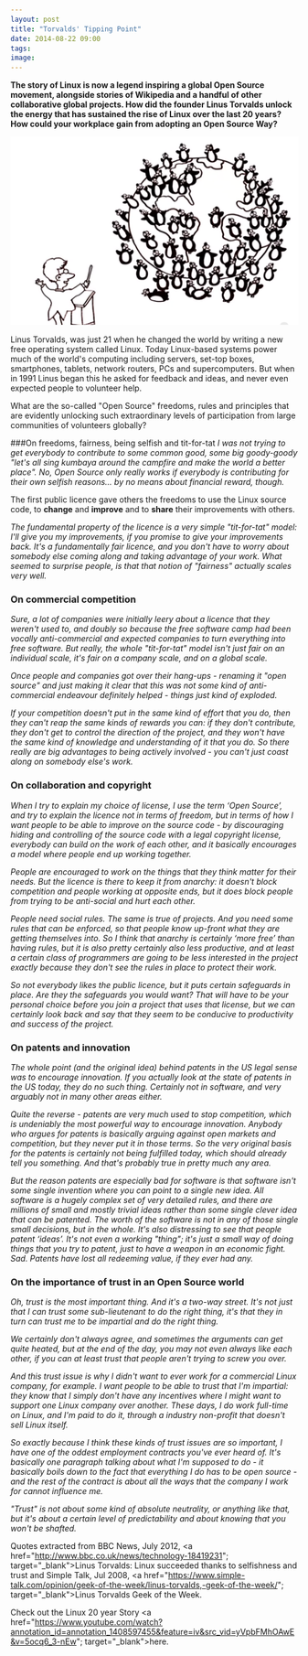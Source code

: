 ```yaml
---
layout: post
title: "Torvalds' Tipping Point"
date: 2014-08-22 09:00
tags: 
image:
---
```


**The story of Linux is now a legend inspiring a global Open Source movement, alongside stories of Wikipedia and a handful of other collaborative global projects. How did the founder Linus Torvalds unlock the energy that has sustained the rise of Linux over the last 20 years? How could your workplace gain from adopting an Open Source Way?**

![](/libb/images/linux.png)

Linus Torvalds, was just 21 when he changed the world by writing a new free operating system called Linux. Today Linux-based systems power much of the world's computing including servers, set-top boxes, smartphones, tablets, network routers, PCs and supercomputers. But when in 1991 Linus began this he asked for feedback and ideas, and never even expected people to volunteer help.

What are the so-called "Open Source" freedoms, rules and principles that are evidently unlocking such extraordinary levels of participation from large communities of volunteers globally? 

###On freedoms, fairness, being selfish and tit-for-tat
<em>I was not trying to get everybody to contribute to some common good, some big goody-goody "let's all sing kumbaya around the campfire and make the world a better place". No, Open Source only really works if everybody is contributing for their own selfish reasons... by no means about financial reward, though.</em>

The first public licence gave others the freedoms to use the Linux source code, to **change** and **improve** and to **share** their improvements with others.

<em>The fundamental property of the licence is a very simple "tit-for-tat" model: I'll give you my improvements, if you promise to give your improvements back. It's a fundamentally fair licence, and you don't have to worry about somebody else coming along and taking advantage of your work. What seemed to surprise people, is that that notion of "fairness" actually scales very well.</em>

### On commercial competition
<em>Sure, a lot of companies were initially leery about a licence that they weren't used to, and doubly so because the free software camp had been  vocally anti-commercial and expected companies to turn everything into free software. But really, the whole "tit-for-tat" model isn't just fair on an individual scale, it's fair on a company scale, and on a global scale.</em>

<em>Once people and companies got over their hang-ups - renaming it "open source" and just making it clear that this was not some kind of anti-commercial endeavour definitely helped - things just kind of exploded.</em>

<em>If your competition doesn't put in the same kind of effort that you do, then they can't reap the same kinds of rewards you can: if they don't contribute, they don't get to control the direction of the project, and they won't have the same kind of knowledge and understanding of it that you do. So there really are big advantages to being actively involved - you can't just coast along on somebody else's work.</em>

### On collaboration and copyright
<em>When I try to explain my choice of license, I use the term ‘Open Source’, and try to explain the licence not in terms of freedom, but in terms of how I want people to be able to improve on the source code - by discouraging hiding and controlling of the source code with a legal copyright license, everybody can build on the work of each other, and it basically encourages a model where people end up working together.</em>

<em>People are encouraged to work on the things that they think matter for their needs.  But the licence is there to keep it from anarchy: it doesn't block competition and people working at opposite ends, but it does block people from trying to be anti-social and hurt each other.</em>

<em>People need social rules. The same is true of projects. And you need some rules that can be enforced, so that people know up-front what they are getting themselves into. So I think that anarchy is certainly ‘more free’ than having rules, but it is also pretty certainly also less productive, and at least a certain class of programmers are going to be less interested in the project exactly because they don't see the rules in place to protect their work.</em>

<em>So not everybody likes the public licence, but it puts certain safeguards in place. Are they the safeguards you would want? That will have to be your personal choice before you join a project that uses that license, but we can certainly look back and say that they seem to be conducive to productivity and success of the project.</em>

### On patents and innovation
<em>The whole point (and the original idea) behind patents in the US legal sense was to encourage innovation. If you actually look at the state of patents in the US today, they do no such thing. Certainly not in software, and very arguably not in many other areas either.</em>

<em>Quite the reverse - patents are very much used to stop competition, which is undeniably the most powerful way to encourage innovation. Anybody who argues for patents is basically arguing against open markets and competition, but they never put it in those terms. So the very original basis for the patents is certainly not being fulfilled today, which should already tell you something. And that's probably true in pretty much any area.</em>

<em>But the reason patents are especially bad for software is that software isn't some single invention where you can point to a single new idea. All  software is a hugely complex set of very detailed rules, and there are millions of small and mostly trivial ideas rather than some single clever idea that can be patented. The worth of the software is not in any of those single small decisions, but in the whole.  It's also distressing to see that people patent ‘ideas’. It's not even a working "thing"; it's just a small way of doing things that you try to patent, just to have a weapon in an economic fight. Sad. Patents have lost all redeeming value, if they ever had any.</em> 

### On the importance of trust in an Open Source world
<em>Oh, trust is the most important thing. And it's a two-way street. It's not just that I can trust some sub-lieutenant to do the right thing, it's that they in turn can trust me to be impartial and do the right thing.</em>

<em>We certainly don't always agree, and sometimes the arguments can get quite heated, but at the end of the day, you may not even always like each other, if you can at least trust that people aren't trying to screw you over.</em>

<em>And this trust issue is why I didn't want to ever work for a commercial Linux company, for example. I want people to be able to trust that I'm impartial: they know that I simply don't have any incentives where I might want to support one Linux company over another. These days, I do work full-time on Linux, and I'm paid to do it, through a industry non-profit that doesn't sell Linux itself.</em>

<em>So exactly because I think these kinds of trust issues are so important, I have one of the oddest employment contracts you've ever heard of. It's basically one paragraph talking about what I'm supposed to do - it basically boils down to the fact that everything I do has to be open source - and the rest of the contract is about all the ways that the company I work for cannot influence me.</em>

<em>"Trust" is not about some kind of absolute neutrality, or anything like that, but it's about a certain level of predictability and about knowing that you won't be shafted.</em>

Quotes extracted from BBC News, July 2012, 
<a href="http://www.bbc.co.uk/news/technology-18419231"; target="_blank">Linus Torvalds: Linux succeeded thanks to selfishness and trust </a> and Simple Talk, Jul 2008, 
<a href="https://www.simple-talk.com/opinion/geek-of-the-week/linus-torvalds,-geek-of-the-week/"; target="_blank">Linus Torvalds Geek of the Week. </a>

Check out the Linux 20 year Story <a href="https://www.youtube.com/watch?annotation_id=annotation_1408597455&feature=iv&src_vid=yVpbFMhOAwE&v=5ocq6_3-nEw"; target="_blank">here. </a>